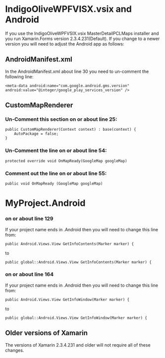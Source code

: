 # IndigoOliveWPFVISX.vsix and Android

If you use the IndigoOliveWPFVSIX.vsix MasterDetailPCLMaps installer and you run Xamarin.Forms version 2.3.4.231(Default).  If you change to a newer version you will need to adjust the Android app as follows:

## AndroidManifest.xml

In the AndroidManifest.xml about line 30 you need to un-comment the following line:

    <meta-data android:name="com.google.android.gms.version" android:value="@integer/google_play_services_version" />

## CustomMapRenderer

### Un-Comment this section on or about line 25:

    public CustomMapRenderer(Context context) : base(context) {
        AutoPackage = false;
    }

### Un-Comment the line on or about line 54:

    protected override void OnMapReady(GoogleMap googleMap)
	
### Comment out the line on or about line 55:

    public void OnMapReady (GoogleMap googleMap)

# MyProject.Android

### on or about line 129

If your project name ends in .Android then you will need to change this line from:

    public Android.Views.View GetInfoContents(Marker marker) {
	
to

    public global::Android.Views.View GetInfoContents(Marker marker) {
	
### on or about line 164

If your project name ends in .Android then you will need to change this line from:

    public Android.Views.View GetInfoWindow(Marker marker) {
	
to

    public global::Android.Views.View GetInfoWindow(Marker marker) {
	

## Older versions of Xamarin

The versions of Xamarin 2.3.4.231 and older will not require all of these changes.
	
